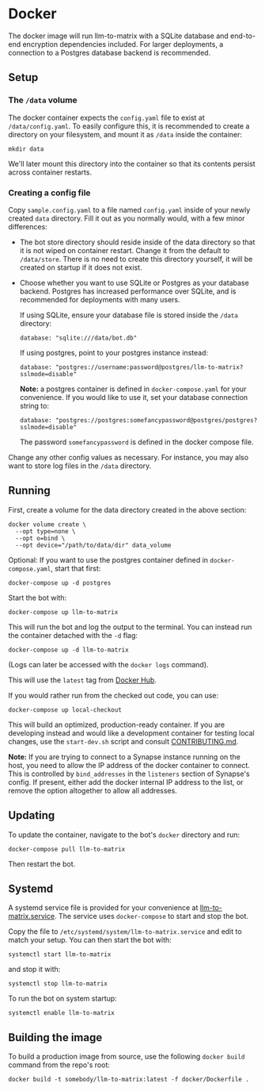 # Docker

The docker image will run llm-to-matrix with a SQLite database and
end-to-end encryption dependencies included. For larger deployments, a
connection to a Postgres database backend is recommended.

## Setup

### The `/data` volume

The docker container expects the `config.yaml` file to exist at
`/data/config.yaml`. To easily configure this, it is recommended to create a
directory on your filesystem, and mount it as `/data` inside the container:

```
mkdir data
```

We'll later mount this directory into the container so that its contents
persist across container restarts.

### Creating a config file

Copy `sample.config.yaml` to a file named `config.yaml` inside of your newly
created `data` directory. Fill it out as you normally would, with a few minor
differences:

* The bot store directory should reside inside of the data directory so that it
  is not wiped on container restart. Change it from the default to
  `/data/store`. There is no need to create this directory yourself, it will be
  created on startup if it does not exist.

* Choose whether you want to use SQLite or Postgres as your database backend.
  Postgres has increased performance over SQLite, and is recommended for
  deployments with many users.

  If using SQLite, ensure your database file is
  stored inside the `/data` directory:

  ```
  database: "sqlite:///data/bot.db"
  ```

  If using postgres, point to your postgres instance instead:

  ```
  database: "postgres://username:password@postgres/llm-to-matrix?sslmode=disable"
  ```

  **Note:** a postgres container is defined in `docker-compose.yaml` for your convenience.
  If you would like to use it, set your database connection string to:

  ```
  database: "postgres://postgres:somefancypassword@postgres/postgres?sslmode=disable"
  ```

  The password `somefancypassword` is defined in the docker compose file.

Change any other config values as necessary. For instance, you may also want to
store log files in the `/data` directory.

## Running

First, create a volume for the data directory created in the above section:

```
docker volume create \
  --opt type=none \
  --opt o=bind \
  --opt device="/path/to/data/dir" data_volume
```

Optional: If you want to use the postgres container defined in
`docker-compose.yaml`, start that first:

```
docker-compose up -d postgres
```

Start the bot with:

```
docker-compose up llm-to-matrix
```

This will run the bot and log the output to the terminal. You can instead run
the container detached with the `-d` flag:

```
docker-compose up -d llm-to-matrix
```

(Logs can later be accessed with the `docker logs` command).

This will use the `latest` tag from
[Docker Hub](https://hub.docker.com/somebody/llm-to-matrix).

If you would rather run from the checked out code, you can use:

```
docker-compose up local-checkout
```

This will build an optimized, production-ready container. If you are developing
instead and would like a development container for testing local changes, use
the `start-dev.sh` script and consult [CONTRIBUTING.md](../CONTRIBUTING.md).

**Note:** If you are trying to connect to a Synapse instance running on the
host, you need to allow the IP address of the docker container to connect. This
is controlled by `bind_addresses` in the `listeners` section of Synapse's
config. If present, either add the docker internal IP address to the list, or
remove the option altogether to allow all addresses.

## Updating

To update the container, navigate to the bot's `docker` directory and run:

```
docker-compose pull llm-to-matrix
```

Then restart the bot.

## Systemd

A systemd service file is provided for your convenience at
[llm-to-matrix.service](llm-to-matrix.service). The service uses
`docker-compose` to start and stop the bot.

Copy the file to `/etc/systemd/system/llm-to-matrix.service` and edit to
match your setup. You can then start the bot with:

```
systemctl start llm-to-matrix
```

and stop it with:

```
systemctl stop llm-to-matrix
```

To run the bot on system startup:

```
systemctl enable llm-to-matrix
```

## Building the image

To build a production image from source, use the following `docker build` command
from the repo's root:

```
docker build -t somebody/llm-to-matrix:latest -f docker/Dockerfile .
```
